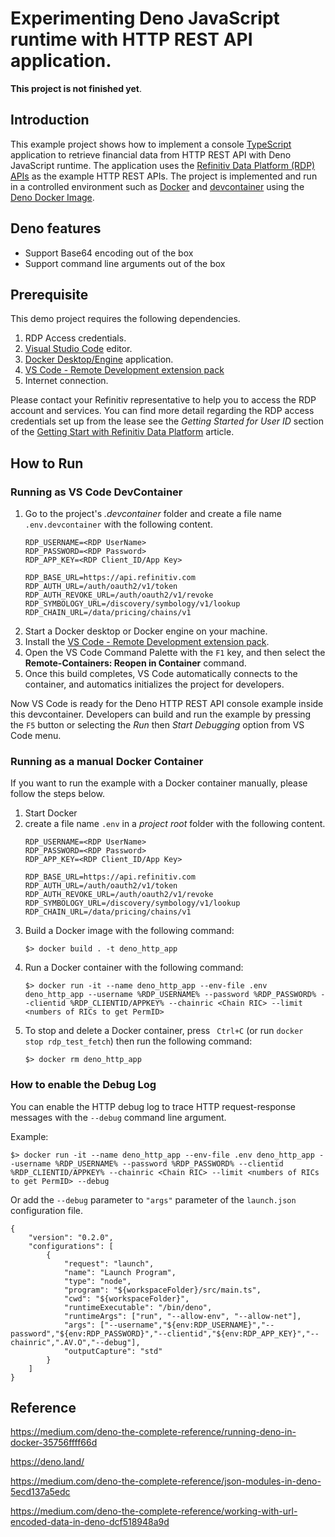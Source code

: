 # Experimenting Deno JavaScript runtime with HTTP REST API application.

**This project is not finished yet**.

## <a id="intro"></a>Introduction

This example project shows how to implement a console [TypeScript](https://www.typescriptlang.org) application to retrieve financial data from HTTP REST API with Deno JavaScript runtime. The application uses the [Refinitiv Data Platform (RDP) APIs](https://developers.refinitiv.com/en/api-catalog/refinitiv-data-platform/refinitiv-data-platform-apis) as the example HTTP REST APIs. The project is implemented and run in a controlled environment such as [Docker](https://www.docker.com/) and [devcontainer](https://code.visualstudio.com/docs/remote/containers) using the [Deno Docker Image](https://hub.docker.com/r/denoland/deno). 

## Deno features
- Support Base64 encoding out of the box
- Support command line arguments out of the box

## <a id="prerequisite"></a>Prerequisite
This demo project requires the following dependencies.
1. RDP Access credentials.
2. [Visual Studio Code](https://code.visualstudio.com/) editor.
3. [Docker Desktop/Engine](https://docs.docker.com/get-docker/) application.
4. [VS Code - Remote Development extension pack](https://aka.ms/vscode-remote/download/extension)
5. Internet connection.

Please contact your Refinitiv representative to help you to access the RDP account and services. You can find more detail regarding the RDP access credentials set up from the lease see the *Getting Started for User ID* section of the [Getting Start with Refinitiv Data Platform](https://developers.refinitiv.com/en/article-catalog/article/getting-start-with-refinitiv-data-platform) article.

## How to Run

### <a id="devconainer_run"></a>Running as VS Code DevContainer

1. Go to the project's *.devcontainer* folder and create a file name ```.env.devcontainer```  with the following content.
    ```
    RDP_USERNAME=<RDP UserName>
    RDP_PASSWORD=<RDP Password>
    RDP_APP_KEY=<RDP Client_ID/App Key>

    RDP_BASE_URL=https://api.refinitiv.com
    RDP_AUTH_URL=/auth/oauth2/v1/token
    RDP_AUTH_REVOKE_URL=/auth/oauth2/v1/revoke
    RDP_SYMBOLOGY_URL=/discovery/symbology/v1/lookup
    RDP_CHAIN_URL=/data/pricing/chains/v1
    ```
2. Start a Docker desktop or Docker engine on your machine.
4. Install the [VS Code - Remote Development extension pack](https://aka.ms/vscode-remote/download/extension).
5. Open the VS Code Command Palette with the ```F1``` key, and then select the **Remote-Containers: Reopen in Container** command.
6. Once this build completes, VS Code automatically connects to the container, and automatics initializes the project for developers. 

Now VS Code is ready for the Deno HTTP REST API console example inside this devcontainer.  Developers can build and run the example by pressing the ```F5``` button or selecting the *Run* then *Start Debugging* option from VS Code menu.

### <a id="manual_run"></a>Running as a manual Docker Container

If you want to run the example with a Docker container manually, please follow the steps below.

1. Start Docker
2. create a file name ```.env``` in a *project root* folder with the following content.
    ```
    RDP_USERNAME=<RDP UserName>
    RDP_PASSWORD=<RDP Password>
    RDP_APP_KEY=<RDP Client_ID/App Key>

    RDP_BASE_URL=https://api.refinitiv.com
    RDP_AUTH_URL=/auth/oauth2/v1/token
    RDP_AUTH_REVOKE_URL=/auth/oauth2/v1/revoke
    RDP_SYMBOLOGY_URL=/discovery/symbology/v1/lookup
    RDP_CHAIN_URL=/data/pricing/chains/v1
    ```
3. Build a Docker image with the following command:
    ```
    $> docker build . -t deno_http_app
    ```
4. Run a Docker container with the following command: 
    ```
    $> docker run -it --name deno_http_app --env-file .env deno_http_app --username %RDP_USERNAME% --password %RDP_PASSWORD% --clientid %RDP_CLIENTID/APPKEY% --chainric <Chain RIC> --limit <numbers of RICs to get PermID>
    ```
5. To stop and delete a Docker container, press ``` Ctrl+C``` (or run ```docker stop rdp_test_fetch```) then run the following command:
    ```
    $> docker rm deno_http_app
    ```
### <a id="debug_run"></a>How to enable the Debug Log

You can enable the HTTP debug log to trace HTTP request-response messages with the ```--debug``` command line argument.

Example:
```
$> docker run -it --name deno_http_app --env-file .env deno_http_app --username %RDP_USERNAME% --password %RDP_PASSWORD% --clientid %RDP_CLIENTID/APPKEY% --chainric <Chain RIC> --limit <numbers of RICs to get PermID> --debug
```
Or add the ```--debug``` parameter to ```"args"``` parameter of the ```launch.json``` configuration file.

```
{
    "version": "0.2.0",
    "configurations": [
        {
            "request": "launch",
            "name": "Launch Program",
            "type": "node",
            "program": "${workspaceFolder}/src/main.ts",
            "cwd": "${workspaceFolder}",
            "runtimeExecutable": "/bin/deno",
            "runtimeArgs": ["run", "--allow-env", "--allow-net"],
			"args": ["--username","${env:RDP_USERNAME}","--password","${env:RDP_PASSWORD}","--clientid","${env:RDP_APP_KEY}","--chainric",".AV.O","--debug"],
            "outputCapture": "std"
        }
    ]
}
```

## Reference

https://medium.com/deno-the-complete-reference/running-deno-in-docker-35756ffff66d

https://deno.land/

https://medium.com/deno-the-complete-reference/json-modules-in-deno-5ecd137a5edc

https://medium.com/deno-the-complete-reference/working-with-url-encoded-data-in-deno-dcf518948a9d



